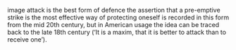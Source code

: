 image
attack is the best form of defence the assertion that a pre-emptive strike is the most effective way of protecting oneself is recorded in this form from the mid 20th century, but in American usage the idea can be traced back to the late 18th century (‘It is a maxim, that it is better to attack than to receive one’).
